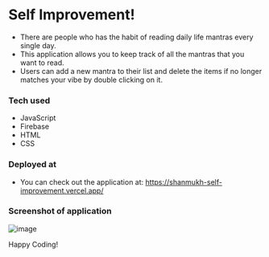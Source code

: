 # Self Improvement!

- There are people who has the habit of reading daily life mantras every single day.
- This application allows you to keep track of all the mantras that you want to read.
- Users can add a new mantra to their list and delete the items if no longer matches your vibe by double clicking on it.

### Tech used

- JavaScript
- Firebase
- HTML 
- CSS

### Deployed at

- You can check out the application at: https://shanmukh-self-improvement.vercel.app/

### Screenshot of application

![image](https://github.com/Shanmukh459/Self-improvement/assets/52078988/a94f3fec-b7ba-4b6d-b66f-733366bcbff2)


Happy Coding!
